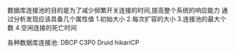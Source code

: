 数据库连接池的目的是为了减少频繁开关连接的时间,提高整个系统的响应能力
通过分析发现应该具备几个属性值
1.初始大小
2.每次扩容的大小
3.连接池的最大个数
4.空闲连接的死亡时间

各种数据库连接池:
DBCP
C3P0
Druid
hikariCP